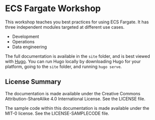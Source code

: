 # ECS Fargate Workshop

This workshop teaches you best practices for using ECS Fargate.  It has three independent modules targeted at different use cases.  

* Development
* Operations
* Data engineering

The full documentation is available in the `site` folder, and is best viewed with [Hugo](https://learn.netlify.app/en/basics/).  You can run Hugo locally by downloading Hugo for your platform, going to the `site` folder, and running `hugo serve`.

## License Summary

The documentation is made available under the Creative Commons Attribution-ShareAlike 4.0 International License. See the LICENSE file.

The sample code within this documentation is made available under the MIT-0 license. See the LICENSE-SAMPLECODE file.
